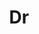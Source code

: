 ---
layout: person
given: Richard
family: Harrison
department: Cambridge Crop Research at NIAB
title: Dr
job_title: 'Director '
image: /assets/uploads/Harrison_Richard.jpg
webpage: https://www.esc.cam.ac.uk/directory/richard-harrison
biography: 'Dr Harrison completed his PhD in systems biology at the University of
  Manchester, followed by a Medical Research Council Fellowship at the University
  of Edinburgh in bioinformatics and population genetics. He joined East Malling Research
  in 2011 as a research leader developing into his role as the head of the genetics,
  genomics and breeding department in 2016, following its takeover by NIAB. In his
  new role he leads one of four units in NIAB - Cambridge Crop Research.


  His own research focuses on understanding the genetic basis of complex traits, often
  using interactions between plants and microbes as a study system. He works at the
  interface between molecular biology, statistical genetics and machine learning.
  While at East Malling he developed research in horticultural crops such as strawberry,
  apple and cherry.


  Dr Harrison is a member of the BBSRC Agri-food Strategic Advisory Panel, the KTN
  Plant Science advisory board, the NFU Net Zero Science Advisory Board and the BBSRC
  pool of experts.'
name: Richard Harrison
---